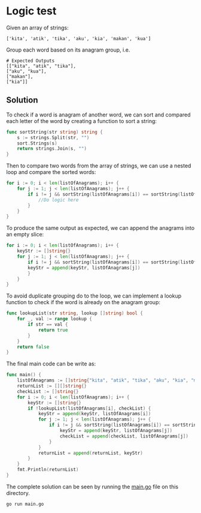 # Logic test

Given an array of strings:

```
['kita', 'atik', 'tika', 'aku', 'kia', 'makan', 'kua']
```

Group each word based on its anagram group, i.e.

```
# Expected Outputs
[["kita", "atik", "tika"],
["aku", "kua"],
["makan"],
["kia"]]
```

## Solution

To check if a word is anagram of another word, we can sort and compared each letter of the word by creating a function to sort a string:

```go
func sortString(str string) string {
	s := strings.Split(str, "")
	sort.Strings(s)
	return strings.Join(s, "")
}
```

Then to compare two words from the array of strings, we can use a nested loop and compare the sorted words:

```go
for i := 0; i < len(listOfAnagrams); i++ {
    for j := 1; j < len(listOfAnagrams); j++ {
	    if i != j && sortString(listOfAnagrams[i]) == sortString(listOfAnagrams[j]) {
	        //Do logic here
	    }
    }
}
```

To produce the same output as expected, we can append the anagrams into an empty slice:

```go
for i := 0; i < len(listOfAnagrams); i++ {
    keyStr := []string{}
    for j := 1; j < len(listOfAnagrams); j++ {
	    if i != j && sortString(listOfAnagrams[i]) == sortString(listOfAnagrams[j]) {
		keyStr = append(keyStr, listOfAnagrams[j])
	    }
    }
}
```

To avoid duplicate grouping do to the loop, we can implement a lookup function to check if the word is already on the anagram group:

```go
func lookupList(str string, lookup []string) bool {
	for _, val := range lookup {
		if str == val {
			return true
		}
	}
	return false
}
```

The final main code can be write as:

```go
func main() {
	listOfAnagrams := []string{"kita", "atik", "tika", "aku", "kia", "makan", "kua"}
	returnList := [][]string{}
	checkList := []string{}
	for i := 0; i < len(listOfAnagrams); i++ {
		keyStr := []string{}
		if !lookupList(listOfAnagrams[i], checkList) {
			keyStr = append(keyStr, listOfAnagrams[i])
			for j := 1; j < len(listOfAnagrams); j++ {
				if i != j && sortString(listOfAnagrams[i]) == sortString(listOfAnagrams[j]) {
					keyStr = append(keyStr, listOfAnagrams[j])
					checkList = append(checkList, listOfAnagrams[j])
				}
			}
			returnList = append(returnList, keyStr)
		}
	}
	fmt.Println(returnList)
}
```

The complete solution can be seen by running the [main.go](./main.go) file on this directory.

```bash
go run main.go
```
